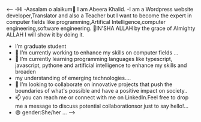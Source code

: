  <--
 -Hi
 -Aasalam o alaikum👋 I am Abeera Khalid. 
-I am a Wordpress website developer,Translator and also a Teacher but I want to become the expert in computer fields like programming,Artifical Intelligence,computer engineering,software engineering.
🤲IN'SHA ALLAH by the grace of Almighty ALLAH  I will show it by doing it.
- I’m graduate student
- 🔭 I’m currently working to enhance my skills on computer fields ...
- 🌱 I’m currently learning programming languages like typescript, javascript, pythone and artificial intelligence to enhance my skills and broaden
-  my understanding of emerging technologies....
- 👯 I’m looking to collaborate on innovative projects that push the boundaries of what's possible and have a positive impact on society..
- 📫 you can reach me or connect with me on LinkedIn.Feel free to drop me a message to discuss potential collaborationsor just to say hello!...
- 😄 gender:She/her ...
-->
